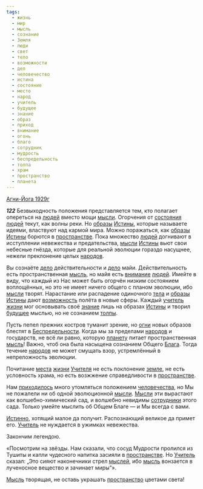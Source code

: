 ```yaml
---
tags:
  - жизнь
  - мир
  - мысль
  - сознание
  - Земля
  - люди
  - свет
  - тело
  - возможности
  - дел
  - человечество
  - истина
  - состояние
  - место
  - народ
  - учитель
  - будущее
  - знание
  - образ
  - приход
  - внимание
  - огонь
  - благо
  - сотрудник
  - мудрость
  - беспредельность
  - толпа
  - храм
  - пространство
  - планета
---
```


[Агни-Йога 1929г](https://127.0.0.1:4002/agni/1929)

___122___
Безвыходность положения представляется тем, кто полагает опереться на [людей](../../../tags/#люди) вместо мощи [мысли](../../../tags/#[мысль](../../../tags/#мысль)). Огорчения от [состояния](../../../tags/#[состояние](../../../tags/#состояние)) [людей](../../../tags/#люди) текут, как волны реки. Но [образы](../../../tags/#[образ](../../../tags/#образ)) [Истины](../../../tags/#истина), которые называете идеями, властвуют над кармой мира. Можно поражаться, как [образы](../../../tags/#[образ](../../../tags/#образ)) [Истины](../../../tags/#истина) борются в [пространстве](../../../tags/#[пространство](../../../tags/#пространство)). Пока множество [людей](../../../tags/#люди) догнивают в исступлении невежества и предательства, [мысли](../../../tags/#[мысль](../../../tags/#мысль)) [Истины](../../../tags/#истина) вьют свои небесные гнёзда, которые для реальной эволюции гораздо насущнее, нежели преклонение целых [народов](../../../tags/#народ).   

Вы сознаёте [дело](../../../tags/#дел) действительности и [дело](../../../tags/#дел) майи. Действительность есть пространственная [мысль](../../../tags/#мысль), но майя есть [внимание](../../../tags/#внимание) [людей](../../../tags/#люди). Имейте в виду, что каждый из Нас может быть огорчён низким состоянием воплощённых, но это не имеет ничего общего с планом эволюции, ибо [мысли](../../../tags/#[мысль](../../../tags/#мысль)) творят. Нарастание или распадение одиночного [тела](../../../tags/#тело) и [образы](../../../tags/#[образ](../../../tags/#образ)) [Истины](../../../tags/#истина) дают [возможность](../../../tags/#возможности) полёта в новые сферы. Каждый [учитель](../../../tags/#учитель) [жизни](../../../tags/#жизнь) мог основывать своё [знание](../../../tags/#знание) лишь на образах [Истины](../../../tags/#истина) и творил [будущее](../../../tags/#будущее) мыслью, но не сознанием [толпы](../../../tags/#толпа).   

Пусть пепел прежних костров туманит зрение, но [огни](../../../tags/#огонь) новых образов блестят в [Беспредельности](../../../tags/#беспредельность). Когда мы за пределами [народов](../../../tags/#народ) и государств, не всё ли равно, которую [планету](../../../tags/#планета) питает пространственная [мысль](../../../tags/#мысль)! Важно, чтоб она была насыщена сознанием Общего [Блага](../../../tags/#благо). Тогда течение [народов](../../../tags/#народ) не может смущать взор, устремлённый в непреложность эволюции.   

Почитание [места](../../../tags/#место) [жизни](../../../tags/#жизнь) [Учителя](../../../tags/#учитель) не есть поклонение [земле](../../../tags/#Земля), не есть условность храма, но есть возжжение справедливости в [пространстве](../../../tags/#[пространство](../../../tags/#пространство)).   

Нам [приходилось](../../../tags/#приход) много утомляться положением [человечества](../../../tags/#человечество), но Мы не пожалели ни об одной эволюционной [мысли](../../../tags/#[мысль](../../../tags/#мысль)). [Мысли](../../../tags/#мысль) эти вырастают как волшебно-химический сад, и волшебно невидимы [сотрудники](../../../tags/#сотрудник) этого сада. Только умейте мыслить об Общем Благе — и Мы всегда с вами.   

[Истинно](../../../tags/#истина), хотящий малое да получит. Распознающий великое да примет его. [Учитель](../../../tags/#учитель) не нуждается в ужимках невежества.   

Закончим легендою.   

«Посмотрим на звёзды. Нам сказали, что сосуд Мудрости пролился из Тушиты и капли чудесного напитка засияли в [пространстве](../../../tags/#[пространство](../../../tags/#пространство)). Но [Учитель](../../../tags/#учитель) сказал: „Это сияют наконечники стрел [мыслей](../../../tags/#мысль), ибо [мысль](../../../tags/#мысль) вонзается в лученосное вещество и зачинает миры“».   

[Мысль](../../../tags/#мысль) творящая, не оставь украшать [пространство](../../../tags/#пространство) цветами света!